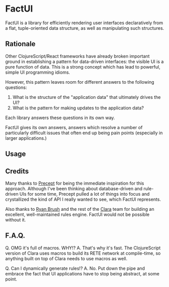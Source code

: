 # FactUI

FactUI is a library for efficiently rendering user interfaces declaratively from a flat, tuple-oriented data structure, as well as manipulating such structures.

## Rationale

Other ClojureScript/React frameworks have already broken important ground in establishing a pattern for data-driven interfaces: the visible UI is a pure function of data. This is a strong concept which has lead to powerful, simple UI programming idioms.

However, this pattern leaves room for different answers to the following questions:

1. What is the structure of the "application data" that ultimately drives the UI?
2. What is the pattern for making updates to the application data?

Each library answers these questions in its own way.

FactUI gives its own answers, answers which resolve a number of particularly difficult issues that often end up being pain points (especially in larger applications.)

## Usage



## Credits

Many thanks to [Precept](https://github.com/CoNarrative/precept) for being the immediate inspiration for this approach. Although I've been thinking about database-driven and rule-driven UIs for some time, Precept pulled a lot of things into focus and crystallized the kind of API I really wanted to see, which FactUI represents.

Also thanks to [Ryan Brush](https://github.com/rbrush) and the rest of the [Clara](https://github.com/cerner/clara-rules) team for building an excellent, well-maintained rules engine. FactUI would not be possible without it.

## F.A.Q.

Q. OMG it's full of macros. WHY!?
A. That's why it's fast. The ClojureScript version of Clara uses macros to build its RETE network at compile-time, so anything built on top of Clara needs to use macros as well.

Q. Can I dynamically generate rules!?
A. No. Put down the pipe and embrace the fact that UI applications have to stop being abstract, at some point.

